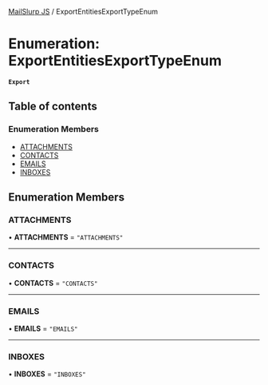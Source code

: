 [MailSlurp JS](../README.md) / ExportEntitiesExportTypeEnum

# Enumeration: ExportEntitiesExportTypeEnum

**`Export`**

## Table of contents

### Enumeration Members

- [ATTACHMENTS](ExportEntitiesExportTypeEnum.md#attachments)
- [CONTACTS](ExportEntitiesExportTypeEnum.md#contacts)
- [EMAILS](ExportEntitiesExportTypeEnum.md#emails)
- [INBOXES](ExportEntitiesExportTypeEnum.md#inboxes)

## Enumeration Members

### ATTACHMENTS

• **ATTACHMENTS** = ``"ATTACHMENTS"``

___

### CONTACTS

• **CONTACTS** = ``"CONTACTS"``

___

### EMAILS

• **EMAILS** = ``"EMAILS"``

___

### INBOXES

• **INBOXES** = ``"INBOXES"``
